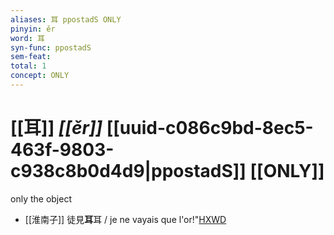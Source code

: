 ```yaml
---
aliases: 耳 ppostadS ONLY
pinyin: ěr
word: 耳
syn-func: ppostadS
sem-feat: 
total: 1
concept: ONLY 
---
```

# [[耳]] *[[ěr]]*  [[uuid-c086c9bd-8ec5-463f-9803-c938c8b0d4d9|ppostadS]] [[ONLY]]
only the object
 - [[淮南子]] 徒見**耳**耳 / je ne vayais que l'or!"[HXWD](https://hxwd.org/textview.html?location=KR3j0010_tls_013-30a.21)